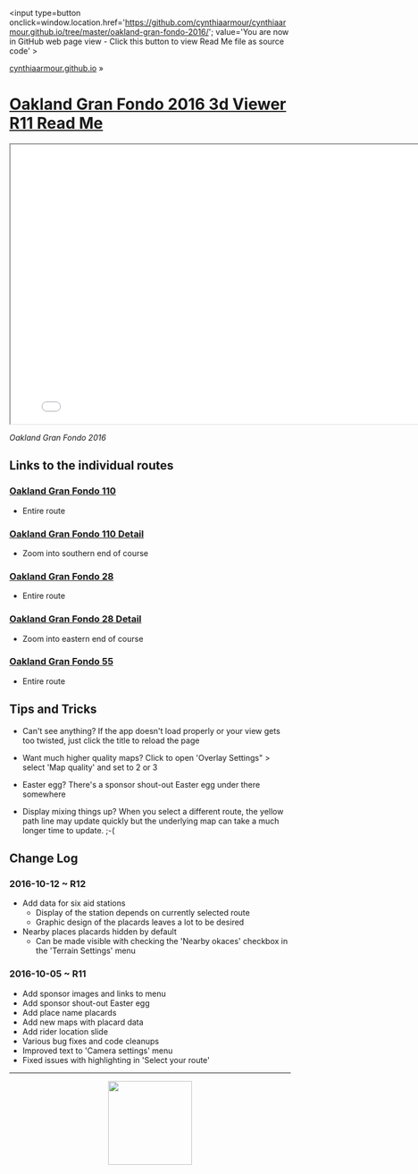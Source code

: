 <span style=display:none; >[You are now in GitHub source code view - click this link to view Read Me file as a web page]
( https://cynthiaarmour.github.io/oakland-gran-fondo-2016/index.html#readme.md "View file as a web page." ) </span>
<input type=button onclick=window.location.href='https://github.com/cynthiaarmour/cynthiaarmour.github.io/tree/master/oakland-gran-fondo-2016/'; value='You are now in GitHub web page view - Click this button to view Read Me file as source code' >

[cynthiaarmour.github.io]( http://cynthiaarmour.github.io ) &raquo;

[Oakland Gran Fondo 2016 3d Viewer R11 Read Me]( index.html )
===

<iframe src=" ./r11/index.html" width=800px height=500px onload=this.contentWindow.THR.controls.enableZoom=false; ></iframe>

_Oakland Gran Fondo 2016_


## Links to the individual routes

### [Oakland Gran Fondo 110]( ./r12/index.html#file=../elevations-data/elevations-data-oakland-gran-fondo/oakland-gran-fondo-100-r1_11_328_791_3_3_510_510_.json )

* Entire route

### [Oakland Gran Fondo 110 Detail]( ./r11/index.html#file=../elevations-data/elevations-data-oakland-gran-fondo/oakland-gran-fondo-100-r1_14_2642_6341_3_3_510_510_.json )

* Zoom into southern end of course


### [Oakland Gran Fondo 28]( ./r12/index.html#file=../elevations-data/elevations-data-oakland-gran-fondo/oakland-gran-fondo-28_14_2627_6329_7_3_490_210_.json )

* Entire route 


### [Oakland Gran Fondo 28 Detail]( ./r12/index.html#file=../elevations-data/elevations-data-oakland-gran-fondo/oakland-gran-fondo-28_14_2631_6329_3_3_510_510_.json )

* Zoom into eastern end of course


### [Oakland Gran Fondo 55]( ./r12/index.html#file=../elevations-data/elevations-data-oakland-gran-fondo/oakland-gran-fondo-55_12_656_1582_4_3_512_384_.json )

* Entire route 


## Tips and Tricks

* Can't see anything? If the app doesn't load properly or your view gets too twisted, just click the title to reload the page

* Want much higher quality maps? Click to open 'Overlay Settings" > select 'Map quality'  and set to 2 or 3 

* Easter egg? There's a sponsor shout-out Easter egg under there somewhere

* Display mixing things up? When you select a different route, the yellow path line may update quickly but the underlying map can take a much longer time to update. ;-(


## Change Log

### 2016-10-12 ~ R12

* Add data for six aid stations
	* Display of the station depends on currently selected route
	* Graphic design of the placards leaves a lot to be desired
* Nearby places placards hidden by default
	* Can be made visible with checking the 'Nearby okaces' checkbox in the 'Terrain Settings' menu


### 2016-10-05 ~ R11

* Add sponsor images and links to menu
* Add sponsor shout-out Easter egg
* Add place name placards
* Add new maps with placard data
* Add rider location slide
* Various bug fixes and code cleanups
* Improved text to 'Camera settings' menu
* Fixed issues with highlighting in 'Select your route' 

***
<center>
<img src="https://cynthiaarmour.github.io/oakland-gran-fondo-2016-assets/maps/logo-beb-main-site.png" width=150px >
</center>